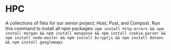 # HPC
A collections of files for our senior project, Host, Post, and Compost. 
 Run this command to install all npm packages: 
 `npm install http-errors && npm install morgan && npm install mongoose && npm install cookie-parser && npm install node-mailer && npm install bcryptjs && npm install dotenv && npm install googlemaps`